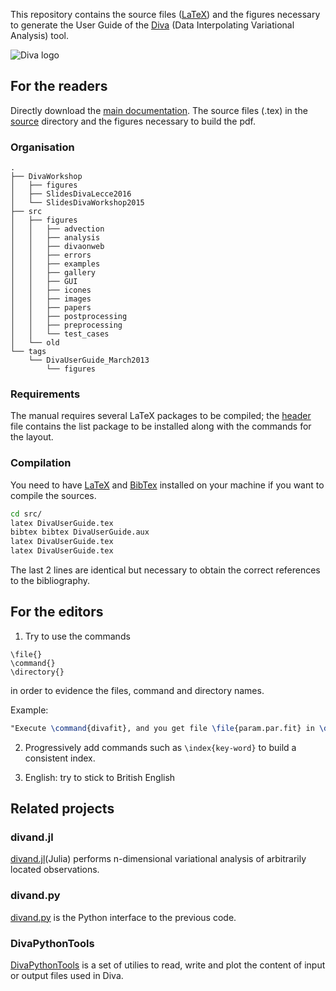 This repository contains the source files ([LaTeX](https://www.latex-project.org/)) and the figures necessary to generate the User Guide of the [Diva](https://github.com/gher-ulg/DIVA) (Data Interpolating Variational Analysis) tool.

![Diva logo](https://cloud.githubusercontent.com/assets/11868914/24106959/c6d8fb44-0d89-11e7-921b-a36fcccf5a21.png)

## For the readers

Directly download the [main documentation](./DivaUserGuide.pdf). The source files (.tex) in the [source](./src/) directory and the figures necessary to build the pdf.

### Organisation 

```
.
├── DivaWorkshop
│   ├── figures
│   ├── SlidesDivaLecce2016
│   └── SlidesDivaWorkshop2015
├── src
│   ├── figures
│   │   ├── advection
│   │   ├── analysis
│   │   ├── divaonweb
│   │   ├── errors
│   │   ├── examples
│   │   ├── gallery
│   │   ├── GUI
│   │   ├── icones
│   │   ├── images
│   │   ├── papers
│   │   ├── postprocessing
│   │   ├── preprocessing
│   │   └── test_cases
│   └── old
└── tags
    └── DivaUserGuide_March2013
        └── figures
```

### Requirements

The manual requires several LaTeX packages to be compiled; the [header](src/00-DivaHeader.tex) file contains the list package to be installed along with the commands for the layout.

### Compilation

You need to have [LaTeX](https://www.latex-project.org/) and [BibTex](http://www.bibtex.org/) installed on your machine if you want to compile the sources.
```bash
cd src/
latex DivaUserGuide.tex
bibtex bibtex DivaUserGuide.aux
latex DivaUserGuide.tex
latex DivaUserGuide.tex
```
The last 2 lines are identical but necessary to obtain the correct references to the bibliography. 


## For the editors

1. Try to use the commands 
```
\file{}
\command{}
\directory{}
```
in order to evidence the files, command and directory names.

Example:
```latex
"Execute \command{divafit}, and you get file \file{param.par.fit} in \directory{output}"
```

2. Progressively add commands such as `\index{key-word}` to build a consistent index.

3. English: try to stick to British English

## Related projects 

### divand.jl 

[divand.jl](https://github.com/gher-ulg/divand.jl)(Julia)  performs n-dimensional variational analysis of arbitrarily located observations.

### divand.py

[divand.py](https://github.com/gher-ulg/divand.py) is the Python interface to the previous code.

### DivaPythonTools

[DivaPythonTools](https://github.com/gher-ulg/DivaPythonTools) is a set of utilies to read, write and plot the content of input or output files used in Diva.
